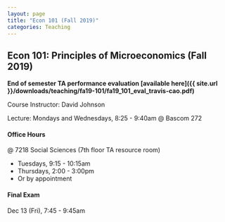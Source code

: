 ```yaml
---
layout: page
title: "Econ 101 (Fall 2019)"
categories: Teaching
---
```


## Econ 101: Principles of Microeconomics (Fall 2019)

**End of semester TA performance evaluation [available here]({{ site.url }}/downloads/teaching/fa19-101/fa19_101_eval_travis-cao.pdf)**

Course Instructor: David Johnson

Lecture: Mondays and Wednesdays, 8:25 - 9:40am @ Bascom 272

#### Office Hours

@ 7218 Social Sciences (7th floor TA resource room)
* Tuesdays, 9:15 - 10:15am
* Thursdays, 2:00 - 3:00pm
* Or by appointment

#### Final Exam
Dec 13 (Fri), 7:45 - 9:45am